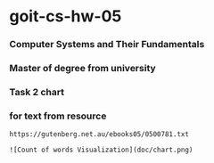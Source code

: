 # goit-cs-hw-05

### Computer Systems and Their Fundamentals

### Master of degree from university


### Task 2 chart
### for text from resource 
`https://gutenberg.net.au/ebooks05/0500781.txt`
```
![Count of words Visualization](doc/chart.png)